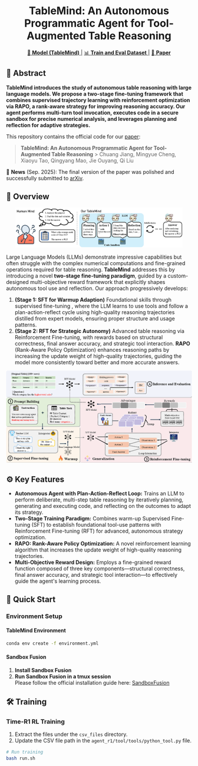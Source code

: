 <div align="center">
<h1>
TableMind: An Autonomous Programmatic Agent for Tool-Augmented Table Reasoning
</h1>
</div>

<div align="center">
  <a href="https://huggingface.co/Jclennon/TableMind">
    🤗 <strong>Model (TableMind)</strong>
  </a> |
  <a href="https://huggingface.co/datasets/Jclennon/TableMind-data">
    📊 <strong>Train and Eval Dataset</strong>
  </a> |
  <a href="https://arxiv.org/abs/2509.06278">
    📖 <strong>Paper</strong>
  </a>
</div>

## 📖 Abstract
**TableMind introduces the study of autonomous table reasoning with large language models. We propose a two-stage fine-tuning framework that combines supervised trajectory learning with reinforcement optimization via RAPO, a rank-aware strategy for improving reasoning accuracy. Our agent performs multi-turn tool invocation, executes code in a secure sandbox for precise numerical analysis, and leverages planning and reflection for adaptive strategies.**

This repository contains the official code for our [paper](https://arxiv.org/abs/2509.06278):
> **TableMind: An Autonomous Programmatic Agent for Tool-Augmented Table Reasoning** > Chuang Jiang,
Mingyue Cheng,
Xiaoyu Tao,
Qingyang Mao,
Jie Ouyang,
Qi Liu

🚩 **News** (Sep. 2025): The final version of the paper was polished and successfully submitted to [arXiv](https://arxiv.org/abs/2509.06278).

## 🌟 Overview
<div align="center">
<img src="./image/Overview.png" width="90%"/>
<p><em></em></p>
</div>

Large Language Models (LLMs) demonstrate impressive capabilities but often struggle with the complex numerical computations and fine-grained operations required for table reasoning. **TableMind** addresses this by introducing a novel **two-stage fine-tuning paradigm**, guided by a custom-designed multi-objective reward framework  that explicitly shapes autonomous tool use and reflection. Our approach progressively develops:
1. **(Stage 1: SFT for Warmup Adaption)** Foundational skills through supervised fine-tuning , where the LLM learns to use tools and follow a plan-action-reflect cycle using high-quality reasoning trajectories distilled from expert models, ensuring proper structure and usage patterns.
2. **(Stage 2: RFT for Strategic Autonomy)** Advanced table reasoning via Reinforcement Fine-tuning, with rewards based on structural correctness, final answer accuracy, and strategic tool interaction. **RAPO** (Rank-Aware Policy Optimization) enhances reasoning paths by increasing the update weight of high-quality trajectories, guiding the model more consistently toward better and more accurate answers.
<p align="center"><img src="./image/Framework.png" width="800px" alt="" /></p>

## ⚙️ Key Features

*   **Autonomous Agent with Plan-Action-Reflect Loop:** Trains an LLM to perform deliberate, multi-step table reasoning by iteratively planning, generating and executing code, and reflecting on the outcomes to adapt its strategy.
*   **Two-Stage Training Paradigm:** Combines warm-up Supervised Fine-tuning (SFT) to establish foundational tool-use patterns with Reinforcement Fine-tuning (RFT) for advanced, autonomous strategy optimization.
*   **RAPO: Rank-Aware Policy Optimization:** A novel reinforcement learning algorithm that increases the update weight of high-quality reasoning trajectories.
*   **Multi-Objective Reward Design:** Employs a fine-grained reward function composed of three key components—structural correctness, final answer accuracy, and strategic tool interaction—to effectively guide the agent's learning process.

## 🚀 Quick Start
### Environment Setup

#### TableMind Environment

```bash
conda env create -f environment.yml
```

#### Sandbox Fusion

1. **Install Sandbox Fusion**  
2. **Run Sandbox Fusion in a tmux session**  
Please follow the official installation guide here: [SandboxFusion](https://github.com/bytedance/SandboxFusion)

## 🛠️ Training
### Time-R1 RL Training

1. Extract the files under the `csv_files` directory.
2. Update the CSV file path in the `agent_r1/tool/tools/python_tool.py` file.
```bash
# Run training
bash run.sh
```
